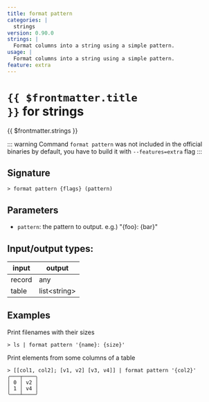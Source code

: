```yaml
---
title: format pattern
categories: |
  strings
version: 0.90.0
strings: |
  Format columns into a string using a simple pattern.
usage: |
  Format columns into a string using a simple pattern.
feature: extra
---
```

<!-- This file is automatically generated. Please edit the command in https://github.com/nushell/nushell instead. -->

# <code>{{ $frontmatter.title }}</code> for strings

<div class='command-title'>{{ $frontmatter.strings }}</div>


::: warning
 Command `format pattern` was not included in the official binaries by default, you have to build it with `--features=extra` flag
:::
## Signature

```> format pattern {flags} (pattern)```

## Parameters

 -  `pattern`: the pattern to output. e.g.) "{foo}: {bar}"


## Input/output types:

| input  | output       |
| ------ | ------------ |
| record | any          |
| table  | list\<string\> |
## Examples

Print filenames with their sizes
```nu
> ls | format pattern '{name}: {size}'

```

Print elements from some columns of a table
```nu
> [[col1, col2]; [v1, v2] [v3, v4]] | format pattern '{col2}'
╭───┬────╮
│ 0 │ v2 │
│ 1 │ v4 │
╰───┴────╯

```

